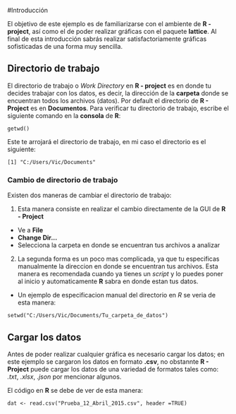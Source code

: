 #Introducción

El objetivo de este ejemplo es de familiarizarse con el ambiente de **R - project**, así como el de poder realizar gráficas con el paquete **lattice**. Al final de esta introducción sabrás realizar satisfactoriamente gráficas sofisticadas de una forma muy sencilla.

## Directorio de trabajo

El directorio de trabajo o *Work Directory* en **R - project** es en donde tu decides trabajar con los datos, es decir, la dirección de la **carpeta** donde se encuentran todos los archivos (datos). Por default el directorio de **R - Project** es en **Documentos**. Para verificar tu directorio de trabajo, escribe el siguiente comando en la **consola** de **R**:

````{r}
getwd()
````
Este te arrojará el directorio de trabajo, en mi caso el directorio es el siguiente:

````{r}
[1] "C:/Users/Vic/Documents"
````
### Cambio de directorio de trabajo

Existen dos maneras de cambiar el directorio de trabajo:   

1. Esta manera consiste en realizar el cambio directamente de la GUI de **R - Project**
  + Ve a **File**  
  + **Change Dir...**
  + Selecciona la carpeta en donde se encuentran tus archivos a analizar

2. La segunda forma es un poco mas complicada, ya que tu especificas manualmente la direccion en donde se encuentran tus archivos. Esta manera es recomendada cuando ya tienes un *script* y lo puedes poner al inicio y automaticamente **R** sabra en donde estan tus datos.

  + Un ejemplo de especificacion manual del directorio en *R* se veria de esta manera:

````{r}
setwd("C:/Users/Vic/Documents/Tu_carpeta_de_datos")
````
## Cargar los datos

Antes de poder realizar cualquier gráfica es necesario cargar los datos; en este ejemplo se cargaron los datos en formato **.csv**, no obstannte **R - Project** puede cargar los datos de una variedad de formatos tales como: *.txt*, *.xlsx*, *.json* por mencionar algunos.

El código en **R** se debe de ver de esta manera:

````{r}
dat <- read.csv("Prueba_12_Abril_2015.csv", header =TRUE)
````
